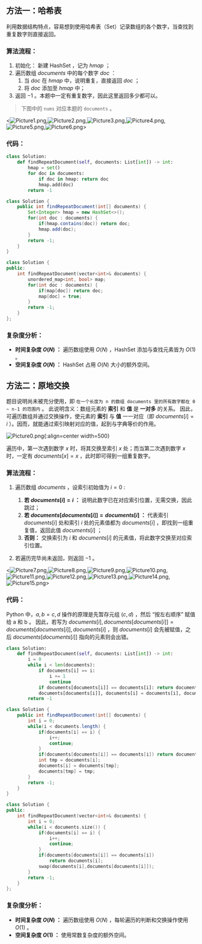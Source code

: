 ## 方法一：哈希表

利用数据结构特点，容易想到使用哈希表（Set）记录数组的各个数字，当查找到重复数字则直接返回。

### 算法流程：

1. 初始化： 新建 HashSet ，记为 $hmap$ ；
2. 遍历数组 $documents$ 中的每个数字 $doc$ ：
   1. 当 $doc$ 在 $hmap$ 中，说明重复，直接返回 $doc$ ；
   2. 将 $doc$ 添加至 $hmap$ 中；
3. 返回 $-1$ 。本题中一定有重复数字，因此这里返回多少都可以。

> 下图中的 `nums` 对应本题的 `documents` 。

<![Picture1.png](https://pic.leetcode-cn.com/b73933d9cafbbed2d3b3cc3353f2ef7e9af2614d623c7e87f7bc6d8fbaf27f40-Picture1.png),![Picture2.png](https://pic.leetcode-cn.com/e97aa100bcab08166e04da36bc9f3537d2cde0f7cc4e027e12b4765fd3c0f042-Picture2.png),![Picture3.png](https://pic.leetcode-cn.com/3e40c3d2c2d5b36522d7884c685029720dffb787d4c2dd12b70596d4cedf8120-Picture3.png),![Picture4.png](https://pic.leetcode-cn.com/b5a77688e2c989573786fa7b6b1b30026f9ffe0070d0b1760cf8931573545462-Picture4.png),![Picture5.png](https://pic.leetcode-cn.com/29528f65ea95425b032c3039a8c80d9e2ae4f9cac89eef3a8c19bfc668abb546-Picture5.png),![Picture6.png](https://pic.leetcode-cn.com/23d093dbd8fd248e9075fbee511483adaef103fb072d18eec3a8d3d00c870512-Picture6.png)>

### 代码：

```Python []
class Solution:
    def findRepeatDocument(self, documents: List[int]) -> int:
        hmap = set()
        for doc in documents:
            if doc in hmap: return doc
            hmap.add(doc)
        return -1
```

```Java []
class Solution {
    public int findRepeatDocument(int[] documents) {
        Set<Integer> hmap = new HashSet<>();
        for(int doc : documents) {
            if(hmap.contains(doc)) return doc;
            hmap.add(doc);
        }
        return -1;
    }
}
```

```C++ []
class Solution {
public:
    int findRepeatDocument(vector<int>& documents) {
        unordered_map<int, bool> map;
        for(int doc : documents) {
            if(map[doc]) return doc;
            map[doc] = true;
        }
        return -1;
    }
};
```

### 复杂度分析：

- **时间复杂度 $O(N)$ ：** 遍历数组使用 $O(N)$ ，HashSet 添加与查找元素皆为 $O(1)$ 。
- **空间复杂度 $O(N)$ ：** HashSet 占用 $O(N)$ 大小的额外空间。

## 方法二：原地交换

题目说明尚未被充分使用，即 `在一个长度为 n 的数组 documents 里的所有数字都在 0 ~ n-1 的范围内` 。 此说明含义：数组元素的 **索引** 和 **值** 是 **一对多** 的关系。
因此，可遍历数组并通过交换操作，使元素的 **索引** 与 **值** 一一对应（即 $documents[i] = i$ ）。因而，就能通过索引映射对应的值，起到与字典等价的作用。

![Picture0.png](https://pic.leetcode-cn.com/1618146573-bOieFQ-Picture0.png){:align=center width=500}

遍历中，第一次遇到数字 $x$ 时，将其交换至索引 $x$ 处；而当第二次遇到数字 $x$ 时，一定有 $documents[x] = x$ ，此时即可得到一组重复数字。

### 算法流程：

1. 遍历数组 $documents$ ，设索引初始值为 $i = 0$ :
   1. **若 $documents[i] = i$ ：** 说明此数字已在对应索引位置，无需交换，因此跳过；
   2. **若 $documents[documents[i]] = documents[i]$ ：** 代表索引 $documents[i]$ 处和索引 $i$ 处的元素值都为 $documents[i]$ ，即找到一组重复值，返回此值 $documents[i]$ ；
   3. **否则：** 交换索引为 $i$ 和 $documents[i]$ 的元素值，将此数字交换至对应索引位置。

2. 若遍历完毕尚未返回，则返回 $-1$ 。

<![Picture7.png](https://pic.leetcode-cn.com/45a6303cd3ab50036a99ae89e2b0458f9b4885bb9d089997dfc0e5851a6a6300-Picture7.png),![Picture8.png](https://pic.leetcode-cn.com/58905a586575382e51096a5ce3e9e098ef8df215723174b4ac1d042e10a95c01-Picture8.png),![Picture9.png](https://pic.leetcode-cn.com/68a992b40bd5781a388c4fe811cd7a7c9b8dbb659089ed7473605323df76d241-Picture9.png),![Picture10.png](https://pic.leetcode-cn.com/98fd49b23dbb73cba6c551faaabfaaf5b3bbaed5f50f6c11ac42496bdfd2eba1-Picture10.png),![Picture11.png](https://pic.leetcode-cn.com/e6089e2d686fb1e76feb4f065ed14f7d2c02eadcdbfb6d4e2e9b6843f64914c3-Picture11.png),![Picture12.png](https://pic.leetcode-cn.com/80f2f1df8c43f56d63d09118fcb49c6c9d834aa743b01e9f8fd2b1ac9ce85403-Picture12.png),![Picture13.png](https://pic.leetcode-cn.com/64c97efd298d010e91b89eb18c7eb961538d6c1da400495c328dd92de3b47648-Picture13.png),![Picture14.png](https://pic.leetcode-cn.com/eaf0db1a4b0e0869d29fa789a234888d45dfffc5d1d13c5fb1c237a0b1bc5389-Picture14.png),![Picture15.png](https://pic.leetcode-cn.com/82ea50d1915609e368839cac6d4e0e615ff8297138aff645d0c2aba79e6a7b7e-Picture15.png)>

### 代码：

Python 中，$a, b = c, d$ 操作的原理是先暂存元组 $(c, d)$ ，然后 “按左右顺序” 赋值给 a 和 b 。
因此，若写为 $documents[i], documents[documents[i]] = documents[documents[i]], documents[i]$ ，则 $documents[i]$ 会先被赋值，之后 $documents[documents[i]]$ 指向的元素则会出错。

```Python []
class Solution:
    def findRepeatDocument(self, documents: List[int]) -> int:
        i = 0
        while i < len(documents):
            if documents[i] == i:
                i += 1
                continue
            if documents[documents[i]] == documents[i]: return documents[i]
            documents[documents[i]], documents[i] = documents[i], documents[documents[i]]
        return -1
```

```Java []
class Solution {
    public int findRepeatDocument(int[] documents) {
        int i = 0;
        while(i < documents.length) {
            if(documents[i] == i) {
                i++;
                continue;
            }
            if(documents[documents[i]] == documents[i]) return documents[i];
            int tmp = documents[i];
            documents[i] = documents[tmp];
            documents[tmp] = tmp;
        }
        return -1;
    }
}
```

```C++ []
class Solution {
public:
    int findRepeatDocument(vector<int>& documents) {
        int i = 0;
        while(i < documents.size()) {
            if(documents[i] == i) {
                i++;
                continue;
            }
            if(documents[documents[i]] == documents[i])
                return documents[i];
            swap(documents[i],documents[documents[i]]);
        }
        return -1;
    }
};
```

### 复杂度分析：

- **时间复杂度 $O(N)$ ：** 遍历数组使用 $O(N)$ ，每轮遍历的判断和交换操作使用 $O(1)$ 。
- **空间复杂度 $O(1)$ ：** 使用常数复杂度的额外空间。
